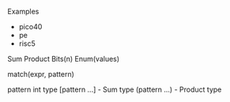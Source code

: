 Examples
- pico40
- pe
- risc5

Sum
Product
Bits(n)
Enum(values)

match(expr, pattern)

pattern
    int
    type
    [pattern ...] - Sum type
    (pattern ...) - Product type
